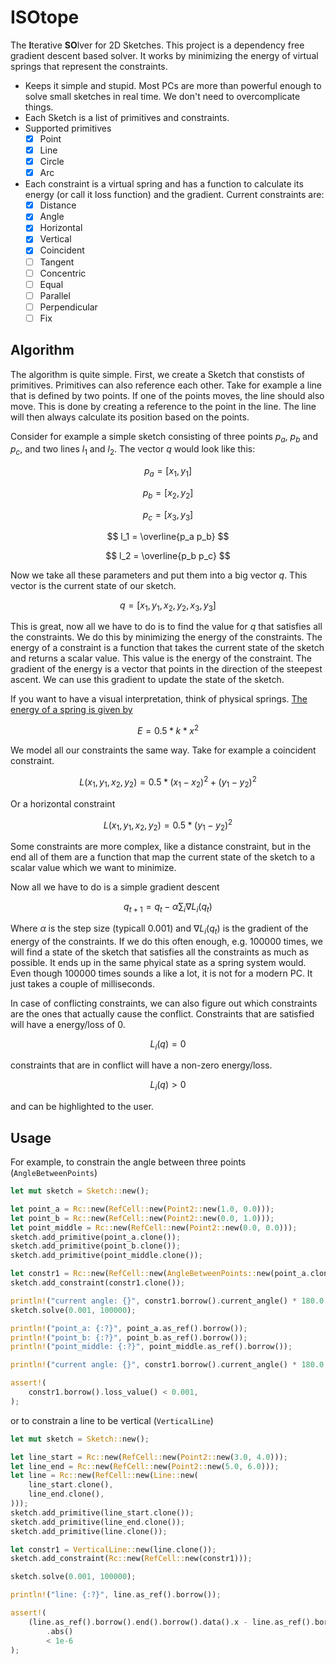 # ISOtope

The **I**terative **SO**lver for 2D Sketches. This project is a dependency free gradient descent based solver. It works by minimizing the energy of virtual springs that represent the constraints.

- Keeps it simple and stupid. Most PCs are more than powerful enough to solve small sketches in real time. We don't need to overcomplicate things.
- Each Sketch is a list of primitives and constraints.
- Supported primitives
    - [x] Point
    - [x] Line
    - [x] Circle
    - [x] Arc
- Each constraint is a virtual spring and has a function to calculate its energy (or call it loss function) and the gradient. Current constraints are:
    - [x] Distance
    - [x] Angle
    - [x] Horizontal
    - [x] Vertical
    - [x] Coincident
    - [ ] Tangent
    - [ ] Concentric
    - [ ] Equal
    - [ ] Parallel
    - [ ] Perpendicular
    - [ ] Fix

## Algorithm

The algorithm is quite simple. First, we create a Sketch that constists of primitives. Primitives can also reference each other. Take for example a line that is defined by two points. If one of the points moves, the line should also move. This is done by creating a reference to the point in the line. The line will then always calculate its position based on the points.

Consider for example a simple sketch consisting of three points $p_a$, $p_b$ and $p_c$, and two lines $l_1$ and $l_2$. The vector $q$ would look like this:

$$
p_a = [x_1, y_1]
$$

$$
p_b = [x_2, y_2]
$$

$$
p_c = [x_3, y_3]
$$

$$
l_1 = \overline{p_a p_b}
$$

$$
l_2 = \overline{p_b p_c}
$$

Now we take all these parameters and put them into a big vector $q$. This vector is the current state of our sketch. 

$$
q = [x_1, y_1, x_2, y_2, x_3, y_3]
$$

This is great, now all we have to do is to find the value for $q$ that satisfies all the constraints. We do this by minimizing the energy of the constraints. The energy of a constraint is a function that takes the current state of the sketch and returns a scalar value. This value is the energy of the constraint. The gradient of the energy is a vector that points in the direction of the steepest ascent. We can use this gradient to update the state of the sketch. 

If you want to have a visual interpretation, think of physical springs. [The energy of a spring is given by](https://en.wikipedia.org/wiki/Hooke%27s_law#Spring_energy)

$$
E = 0.5 * k * x^2
$$

We model all our constraints the same way. Take for example a coincident constraint.

$$
L(x_1, y_1, x_2, y_2) = 0.5 * {(x_1 - x_2)^2 + (y_1 - y_2)^2}
$$

Or a horizontal constraint

$$
L(x_1, y_1, x_2, y_2) = 0.5 * (y_1 - y_2)^2
$$

Some constraints are more complex, like a distance constraint, but in the end all of them are a function that map the current state of the sketch to a scalar value which we want to minimize.

Now all we have to do is a simple gradient descent

$$
q_{t+1} = q_t - \alpha \sum_i \nabla L_i(q_t)
$$

Where $\alpha$ is the step size (typicall 0.001) and $\nabla L_i(q_t)$ is the gradient of the energy of the constraints. If we do this often enough, e.g. 100000 times, we will find a state of the sketch that satisfies all the constraints as much as possible. It ends up in the same phyical state as a spring system would. Even though 100000 times sounds a like a lot, it is not for a modern PC. It just takes a couple of milliseconds.

In case of conflicting constraints, we can also figure out which constraints are the ones that actually cause the conflict. Constraints that are satisfied will have a energy/loss of 0.

$$
L_i(q) = 0
$$

constraints that are in conflict will have a non-zero energy/loss.

$$
L_i(q) > 0
$$

and can be highlighted to the user.

## Usage

For example, to constrain the angle between three points (`AngleBetweenPoints`)

```rust
let mut sketch = Sketch::new();

let point_a = Rc::new(RefCell::new(Point2::new(1.0, 0.0)));
let point_b = Rc::new(RefCell::new(Point2::new(0.0, 1.0)));
let point_middle = Rc::new(RefCell::new(Point2::new(0.0, 0.0)));
sketch.add_primitive(point_a.clone());
sketch.add_primitive(point_b.clone());
sketch.add_primitive(point_middle.clone());

let constr1 = Rc::new(RefCell::new(AngleBetweenPoints::new(point_a.clone(), point_b.clone(), point_middle.clone(), std::f64::consts::PI / 4.0)));
sketch.add_constraint(constr1.clone());

println!("current angle: {}", constr1.borrow().current_angle() * 180.0 / std::f64::consts::PI);
sketch.solve(0.001, 100000);

println!("point_a: {:?}", point_a.as_ref().borrow());
println!("point_b: {:?}", point_b.as_ref().borrow());
println!("point_middle: {:?}", point_middle.as_ref().borrow());

println!("current angle: {}", constr1.borrow().current_angle() * 180.0 / std::f64::consts::PI);

assert!(
    constr1.borrow().loss_value() < 0.001,
);

```

or to constrain a line to be vertical (`VerticalLine`)

```rust
let mut sketch = Sketch::new();

let line_start = Rc::new(RefCell::new(Point2::new(3.0, 4.0)));
let line_end = Rc::new(RefCell::new(Point2::new(5.0, 6.0)));
let line = Rc::new(RefCell::new(Line::new(
    line_start.clone(),
    line_end.clone(),
)));
sketch.add_primitive(line_start.clone());
sketch.add_primitive(line_end.clone());
sketch.add_primitive(line.clone());

let constr1 = VerticalLine::new(line.clone());
sketch.add_constraint(Rc::new(RefCell::new(constr1)));

sketch.solve(0.001, 100000);

println!("line: {:?}", line.as_ref().borrow());

assert!(
    (line.as_ref().borrow().end().borrow().data().x - line.as_ref().borrow().start().borrow().data().x)
        .abs()
        < 1e-6
);

```
